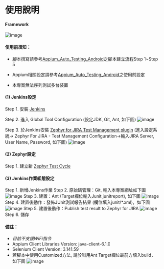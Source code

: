 # 使用說明

#### Framework

![image](https://github.com/Gilleschen/Zephyr-Jenkins/blob/master/picture/framework.png)

#### 使用前須知：
* 腳本撰寫請參考<a href="https://github.com/Gilleschen/Appium_Auto_Testing_Android">Appium_Auto_Testing_Android</a>之腳本建立流程Step 1~Step 5

* Appium相關設定請參考<a href="https://github.com/Gilleschen/Appium_Auto_Testing_Android">Appium_Auto_Testing_Android</a>之使用前設定

* 本專案無法序列測試多台裝置

#### (1) Jenkins設定
Step 1. 安裝 <a href="https://jenkins-ci.org/">Jenkins</a>

Step 2. 進入 Global Tool Configuration (設定JDK, Git, Ant, 如下圖)
![image](https://github.com/Gilleschen/Zephyr-Jenkins/blob/master/picture/Global%20Tool%20Configuration.png)

Step 3. 於Jenkins安裝 <a href="https://wiki.jenkins.io/display/JENKINS/Zephyr+For+Jira+Test+Management+Plugin">Zephyr for JIRA Test Management plugin</a> (進入設定系統-> Zephyr For JIRA - Test Management Configuration->輸入JIRA Server, 	
 	User Name, Password, 如下圖)
![image](https://github.com/Gilleschen/Zephyr-Jenkins/blob/master/picture/zephyr%20_configurate.PNG)

#### (2) Zephyr設定
Step 1. 建立新 <a href="https://zephyrdocs.atlassian.net/wiki/spaces/ZTD/pages/3244044/Creating+and+Cloning+Test+Cycles">Zephyr Test Cycle</a>

#### (3) Jenkins作業組態設定
Step 1. 新增Jenkins作業
Step 2. 原始碼管理：Git, 輸入本專案網址如下圖
![image](https://github.com/Gilleschen/Zephyr-Jenkins/blob/master/picture/git.PNG)
Step 3. 建置：Ant (Target欄位輸入Junit junitreport), 如下圖
![image](https://github.com/Gilleschen/Zephyr-Jenkins/blob/master/picture/ant_2.PNG)
Step 4. 建置後動作：發佈JUnit測試報告結果 (欄位填入junit/*.xml)，如下圖
![image](https://github.com/Gilleschen/Zephyr-Jenkins/blob/master/picture/junit.PNG)
Step 5. 建置後動作：Publish test result to Zephyr for JIRA
![image](https://github.com/Gilleschen/Zephyr-Jenkins/blob/master/picture/zephyr_2.PNG)
Step 6. 儲存

#### 備註：

* *目前不支援WiFi指令*
* Appium Client Libraries Version: java-client-6.1.0
* Selenium Client Version: 3.141.59
* 若腳本中使用Customized方法, 請於叫用Ant Target欄位最前方填入build，如下圖
![image](https://github.com/Gilleschen/Zephyr-Jenkins/blob/master/picture/Ant%20build.PNG)

